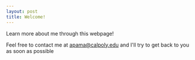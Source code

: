 ```yaml
---
layout: post
title: Welcome!
---
```

Learn more about me through this webpage!

Feel free to contact me at apama@calpoly.edu and I'll try to get back to you as soon as possible

